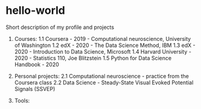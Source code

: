 # hello-world
Short description of my profile and projects

1. Courses:
1.1 Coursera - 2019 - Computational neuroscience, University of Washington
1.2 edX - 2020 - The Data Science Method, IBM
1.3 edX - 2020 - Introduction to Data Science, Microsoft
1.4 Harvard University - 2020 - Statistics 110, Joe Blitzstein
1.5 Python for Data Science Handbook - 2020


2. Personal projects:
2.1 Computational neuroscience - practice from the Coursera class
2.2 Data Science - Steady-State Visual Evoked Potential Signals (SSVEP)


3. Tools:
